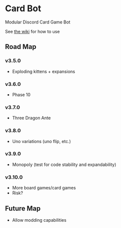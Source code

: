 # Card Bot
Modular Discord Card Game Bot

See [the wiki](https://github.com/Bedrockbreaker/unobot/wiki) for how to use

## Road Map

### v3.5.0
* Exploding kittens + expansions

### v3.6.0
* Phase 10

### v3.7.0
* Three Dragon Ante

### v3.8.0
* Uno variations (uno flip, etc.)

### v3.9.0
* Monopoly (test for code stability and expandability)

### v3.10.0
* More board games/card games
* Risk?

## Future Map

* Allow modding capabilities